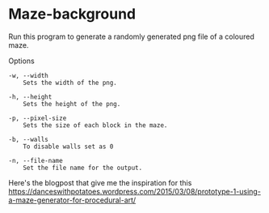 # Maze-background



Run this program to generate a randomly generated png file of a coloured maze.
    
Options

    -w, --width
        Sets the width of the png.

    -h, --height
        Sets the height of the png.
        
    -p, --pixel-size
        Sets the size of each block in the maze.
        
    -b, --walls
        To disable walls set as 0
        
    -n, --file-name
        Set the file name for the output.



Here's the blogpost that give me the inspiration for this
https://danceswithpotatoes.wordpress.com/2015/03/08/prototype-1-using-a-maze-generator-for-procedural-art/
